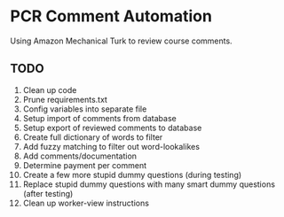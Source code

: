 # PCR Comment Automation

Using Amazon Mechanical Turk to review course comments. 

## TODO

1. Clean up code
2. Prune requirements.txt
3. Config variables into separate file
4. Setup import of comments from database
5. Setup export of reviewed comments to database
6. Create full dictionary of words to filter
7. Add fuzzy matching to filter out word-lookalikes
8. Add comments/documentation
9. Determine payment per comment
10. Create a few more stupid dummy questions (during testing)
11. Replace stupid dummy questions with many smart dummy questions (after testing)
12. Clean up worker-view instructions
